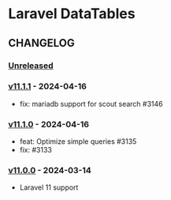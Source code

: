 # Laravel DataTables 

## CHANGELOG

### [Unreleased]

### [v11.1.1](https://github.com/yajra/laravel-datatables/compare/v11.1.0...v11.1.1) - 2024-04-16

- fix: mariadb support for scout search #3146

### [v11.1.0](https://github.com/yajra/laravel-datatables/compare/v11.0.0...v11.1.0) - 2024-04-16

- feat: Optimize simple queries #3135
- fix: #3133

### [v11.0.0](https://github.com/yajra/laravel-datatables/compare/v11.0.0...master) - 2024-03-14

- Laravel 11 support


[Unreleased]: https://github.com/yajra/laravel-datatables/compare/v11.0.0...master

